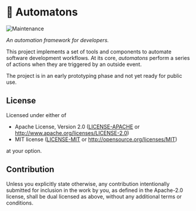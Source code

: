 # 🤖 Automatons

![Maintenance](https://img.shields.io/maintenance/no/2023)

_An automation framework for developers._

This project implements a set of tools and components to automate software
development workflows. At its core, _automatons_ perform a series of actions
when they are triggered by an outside event.

The project is in an early prototyping phase and not yet ready for public use.

## License

Licensed under either of

- Apache License, Version 2.0 ([LICENSE-APACHE](LICENSE-APACHE) or <http://www.apache.org/licenses/LICENSE-2.0>)
- MIT license ([LICENSE-MIT](LICENSE-MIT) or <http://opensource.org/licenses/MIT>)

at your option.

## Contribution

Unless you explicitly state otherwise, any contribution intentionally submitted
for inclusion in the work by you, as defined in the Apache-2.0 license, shall be
dual licensed as above, without any additional terms or conditions.
